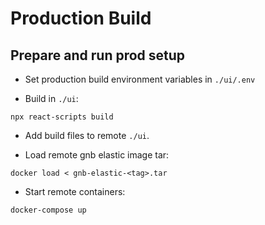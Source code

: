 # Production Build

## Prepare and run prod setup

- Set production build environment variables in `./ui/.env`

- Build in `./ui`:
```
npx react-scripts build
```

- Add build files to remote `./ui`.

- Load remote gnb elastic image tar:
```
docker load < gnb-elastic-<tag>.tar
```

- Start remote containers: 
```
docker-compose up
```
